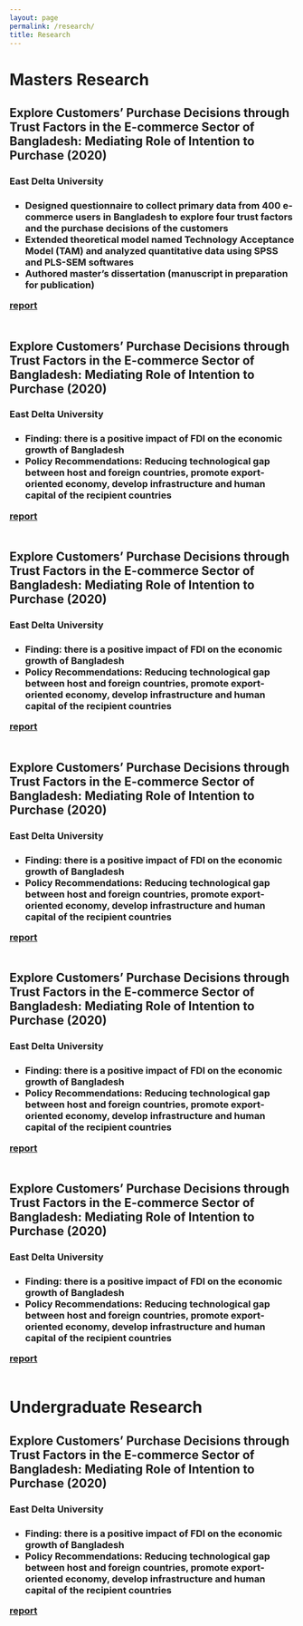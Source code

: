 ```yaml
---
layout: page
permalink: /research/
title: Research
---
```


<h1>Masters Research</h1>
	<h2>Explore Customers’ Purchase Decisions through Trust Factors in the E-commerce Sector of Bangladesh: Mediating Role of Intention to Purchase (2020)</h2>
	<h3>East Delta University<h3>
	<ul style="list-style-type:square">
		<li>Designed questionnaire to collect primary data from 400 e-commerce users in Bangladesh to explore four trust factors and the purchase decisions of the customers</li>
		<li>Extended  theoretical model named Technology Acceptance Model (TAM) and analyzed quantitative data using SPSS and PLS-SEM softwares</li>
		<li>Authored master’s dissertation (manuscript in preparation for publication)</li>
	</ul>
	<a href=""><div class="color-button">report</div></a>
	<br>
	<h2>Explore Customers’ Purchase Decisions through Trust Factors in the E-commerce Sector of Bangladesh: Mediating Role of Intention to Purchase (2020)</h2>
	<h3>East Delta University<h3>
	<ul style="list-style-type:square">
		<li>Finding: there is a positive impact of FDI on the economic growth of Bangladesh</li>
		<li>Policy Recommendations: Reducing technological gap between host and foreign countries, promote export-oriented economy, develop infrastructure and human capital of the recipient countries</li>
	</ul>
	<a href=""><div class="color-button">report</div></a>
	<br>
	<h2>Explore Customers’ Purchase Decisions through Trust Factors in the E-commerce Sector of Bangladesh: Mediating Role of Intention to Purchase (2020)</h2>
	<h3>East Delta University<h3>
	<ul style="list-style-type:square">
		<li>Finding: there is a positive impact of FDI on the economic growth of Bangladesh</li>
		<li>Policy Recommendations: Reducing technological gap between host and foreign countries, promote export-oriented economy, develop infrastructure and human capital of the recipient countries</li>
	</ul>
	<a href=""><div class="color-button">report</div></a>
	<br>
	<h2>Explore Customers’ Purchase Decisions through Trust Factors in the E-commerce Sector of Bangladesh: Mediating Role of Intention to Purchase (2020)</h2>
	<h3>East Delta University<h3>
	<ul style="list-style-type:square">
		<li>Finding: there is a positive impact of FDI on the economic growth of Bangladesh</li>
		<li>Policy Recommendations: Reducing technological gap between host and foreign countries, promote export-oriented economy, develop infrastructure and human capital of the recipient countries</li>
	</ul>
	<a href=""><div class="color-button">report</div></a>
	<br>
	<h2>Explore Customers’ Purchase Decisions through Trust Factors in the E-commerce Sector of Bangladesh: Mediating Role of Intention to Purchase (2020)</h2>
	<h3>East Delta University<h3>
	<ul style="list-style-type:square">
		<li>Finding: there is a positive impact of FDI on the economic growth of Bangladesh</li>
		<li>Policy Recommendations: Reducing technological gap between host and foreign countries, promote export-oriented economy, develop infrastructure and human capital of the recipient countries</li>
	</ul>
	<a href=""><div class="color-button">report</div></a>
	<br>
	<h2>Explore Customers’ Purchase Decisions through Trust Factors in the E-commerce Sector of Bangladesh: Mediating Role of Intention to Purchase (2020)</h2>
	<h3>East Delta University<h3>
	<ul style="list-style-type:square">
		<li>Finding: there is a positive impact of FDI on the economic growth of Bangladesh</li>
		<li>Policy Recommendations: Reducing technological gap between host and foreign countries, promote export-oriented economy, develop infrastructure and human capital of the recipient countries</li>
	</ul>
	<a href=""><div class="color-button">report</div></a>

<br>
<h1>Undergraduate Research</h1>
	<h2>Explore Customers’ Purchase Decisions through Trust Factors in the E-commerce Sector of Bangladesh: Mediating Role of Intention to Purchase (2020)</h2>
	<h3>East Delta University<h3>
	<ul style="list-style-type:square">
		<li>Finding: there is a positive impact of FDI on the economic growth of Bangladesh</li>
		<li>Policy Recommendations: Reducing technological gap between host and foreign countries, promote export-oriented economy, develop infrastructure and human capital of the recipient countries</li>
	</ul>
	<a href=""><div class="color-button">report</div></a>
